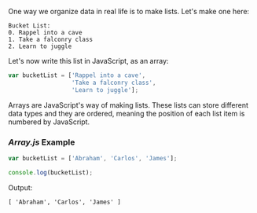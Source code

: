 One way we organize data in real life is to make lists. Let's make one here:

```
Bucket List:
0. Rappel into a cave
1. Take a falconry class
2. Learn to juggle
```

Let's now write this list in JavaScript, as an array:

``` javascript
var bucketList = ['Rappel into a cave',
                  'Take a falconry class',
                  'Learn to juggle'];
```

Arrays are JavaScript's way of making lists. These lists can store different data types and they are ordered, meaning the position of each list item is numbered by JavaScript.


### *Array.js* Example
``` js
var bucketList = ['Abraham', 'Carlos', 'James'];

console.log(bucketList);
```

Output:

```
[ 'Abraham', 'Carlos', 'James' ]
```


